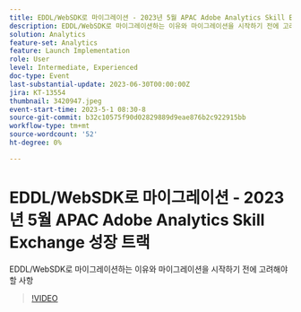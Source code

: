 ```yaml
---
title: EDDL/WebSDK로 마이그레이션 - 2023년 5월 APAC Adobe Analytics Skill Exchange 성장 트랙
description: EDDL/WebSDK로 마이그레이션하는 이유와 마이그레이션을 시작하기 전에 고려해야 할 사항
solution: Analytics
feature-set: Analytics
feature: Launch Implementation
role: User
level: Intermediate, Experienced
doc-type: Event
last-substantial-update: 2023-06-30T00:00:00Z
jira: KT-13554
thumbnail: 3420947.jpeg
event-start-time: 2023-5-1 08:30-8
source-git-commit: b32c10575f90d02829889d9eae876b2c922915bb
workflow-type: tm+mt
source-wordcount: '52'
ht-degree: 0%

---
```



# EDDL/WebSDK로 마이그레이션 - 2023년 5월 APAC Adobe Analytics Skill Exchange 성장 트랙

EDDL/WebSDK로 마이그레이션하는 이유와 마이그레이션을 시작하기 전에 고려해야 할 사항

>[!VIDEO](https://video.tv.adobe.com/v/3420947/?learn=on)
